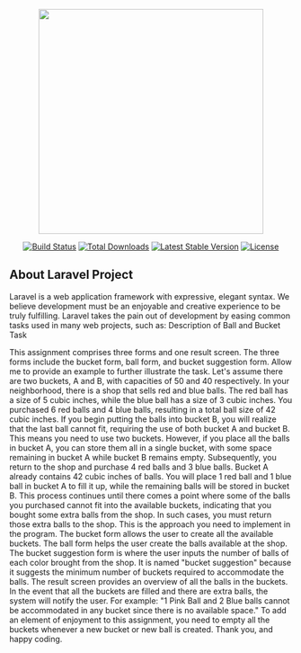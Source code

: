 <p align="center"><a href="https://laravel.com" target="_blank"><img src="https://raw.githubusercontent.com/laravel/art/master/logo-lockup/5%20SVG/2%20CMYK/1%20Full%20Color/laravel-logolockup-cmyk-red.svg" width="400"></a></p>

<p align="center">
<a href="https://travis-ci.org/laravel/framework"><img src="https://travis-ci.org/laravel/framework.svg" alt="Build Status"></a>
<a href="https://packagist.org/packages/laravel/framework"><img src="https://img.shields.io/packagist/dt/laravel/framework" alt="Total Downloads"></a>
<a href="https://packagist.org/packages/laravel/framework"><img src="https://img.shields.io/packagist/v/laravel/framework" alt="Latest Stable Version"></a>
<a href="https://packagist.org/packages/laravel/framework"><img src="https://img.shields.io/packagist/l/laravel/framework" alt="License"></a>
</p>

## About Laravel Project

Laravel is a web application framework with expressive, elegant syntax. We believe development must be an enjoyable and creative experience to be truly fulfilling. Laravel takes the pain out of development by easing common tasks used in many web projects, such as:
Description of Ball and Bucket Task


<p>
This assignment comprises three forms and one result screen. The three forms include the bucket
form, ball form, and bucket suggestion form.
Allow me to provide an example to further illustrate the task. Let's assume there are two buckets, A
and B, with capacities of 50 and 40 respectively. In your neighborhood, there is a shop that sells red
and blue balls. The red ball has a size of 5 cubic inches, while the blue ball has a size of 3 cubic
inches. You purchased 6 red balls and 4 blue balls, resulting in a total ball size of 42 cubic inches.
If you begin putting the balls into bucket B, you will realize that the last ball cannot fit, requiring
the use of both bucket A and bucket B. This means you need to use two buckets. However, if you
place all the balls in bucket A, you can store them all in a single bucket, with some space remaining
in bucket A while bucket B remains empty.
Subsequently, you return to the shop and purchase 4 red balls and 3 blue balls. Bucket A already
contains 42 cubic inches of balls. You will place 1 red ball and 1 blue ball in bucket A to fill it up,
while the remaining balls will be stored in bucket B. This process continues until there comes a
point where some of the balls you purchased cannot fit into the available buckets, indicating that
you bought some extra balls from the shop. In such cases, you must return those extra balls to the
shop.
This is the approach you need to implement in the program. The bucket form allows the user to
create all the available buckets. The ball form helps the user create the balls available at the shop.
The bucket suggestion form is where the user inputs the number of balls of each color brought from
the shop. It is named "bucket suggestion" because it suggests the minimum number of buckets
required to accommodate the balls.
The result screen provides an overview of all the balls in the buckets. In the event that all the
buckets are filled and there are extra balls, the system will notify the user. For example: "1 Pink
Ball and 2 Blue balls cannot be accommodated in any bucket since there is no available space."
To add an element of enjoyment to this assignment, you need to empty all the buckets whenever a
new bucket or new ball is created.
Thank you, and happy coding.
</p>